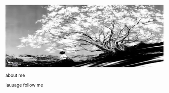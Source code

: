 ![Header](https://github.com/parasoid/parasoid/blob/main/assets/photo_2024-08-14_19-51-56.jpg)

about me

lauuage
follow me